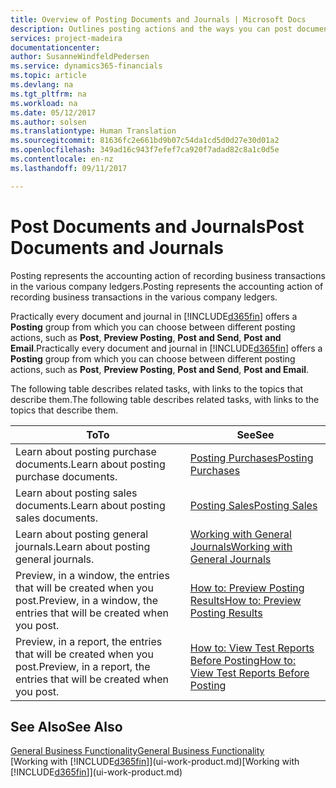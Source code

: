 ```yaml
---
title: Overview of Posting Documents and Journals | Microsoft Docs
description: Outlines posting actions and the ways you can post documents and journals.
services: project-madeira
documentationcenter: 
author: SusanneWindfeldPedersen
ms.service: dynamics365-financials
ms.topic: article
ms.devlang: na
ms.tgt_pltfrm: na
ms.workload: na
ms.date: 05/12/2017
ms.author: solsen
ms.translationtype: Human Translation
ms.sourcegitcommit: 81636fc2e661bd9b07c54da1cd5d0d27e30d01a2
ms.openlocfilehash: 349ad16c943f7efef7ca920f7adad82c8a1c0d5e
ms.contentlocale: en-nz
ms.lasthandoff: 09/11/2017

---
```

# <a name="post-documents-and-journals"></a><span data-ttu-id="c3fb4-103">Post Documents and Journals</span><span class="sxs-lookup"><span data-stu-id="c3fb4-103">Post Documents and Journals</span></span>
<span data-ttu-id="c3fb4-104">Posting represents the accounting action of recording business transactions in the various company ledgers.</span><span class="sxs-lookup"><span data-stu-id="c3fb4-104">Posting represents the accounting action of recording business transactions in the various company ledgers.</span></span>

<span data-ttu-id="c3fb4-105">Practically every document and journal in [!INCLUDE[d365fin](includes/d365fin_md.md)] offers a **Posting** group from which you can choose between different posting actions, such as **Post**, **Preview Posting**, **Post and Send**, **Post and Email**.</span><span class="sxs-lookup"><span data-stu-id="c3fb4-105">Practically every document and journal in [!INCLUDE[d365fin](includes/d365fin_md.md)] offers a **Posting** group from which you can choose between different posting actions, such as **Post**, **Preview Posting**, **Post and Send**, **Post and Email**.</span></span>

<span data-ttu-id="c3fb4-106">The following table describes related tasks, with links to the topics that describe them.</span><span class="sxs-lookup"><span data-stu-id="c3fb4-106">The following table describes related tasks, with links to the topics that describe them.</span></span>

| <span data-ttu-id="c3fb4-107">To</span><span class="sxs-lookup"><span data-stu-id="c3fb4-107">To</span></span> | <span data-ttu-id="c3fb4-108">See</span><span class="sxs-lookup"><span data-stu-id="c3fb4-108">See</span></span> |
| --- | --- |
| <span data-ttu-id="c3fb4-109">Learn about posting purchase documents.</span><span class="sxs-lookup"><span data-stu-id="c3fb4-109">Learn about posting purchase documents.</span></span> |[<span data-ttu-id="c3fb4-110">Posting Purchases</span><span class="sxs-lookup"><span data-stu-id="c3fb4-110">Posting Purchases</span></span>](ui-post-purchases.md) |
| <span data-ttu-id="c3fb4-111">Learn about posting sales documents.</span><span class="sxs-lookup"><span data-stu-id="c3fb4-111">Learn about posting sales documents.</span></span> |[<span data-ttu-id="c3fb4-112">Posting Sales</span><span class="sxs-lookup"><span data-stu-id="c3fb4-112">Posting Sales</span></span>](ui-post-sales.md) |
| <span data-ttu-id="c3fb4-113">Learn about posting general journals.</span><span class="sxs-lookup"><span data-stu-id="c3fb4-113">Learn about posting general journals.</span></span> |[<span data-ttu-id="c3fb4-114">Working with General Journals</span><span class="sxs-lookup"><span data-stu-id="c3fb4-114">Working with General Journals</span></span>](ui-work-general-journals.md) |
| <span data-ttu-id="c3fb4-115">Preview, in a window, the entries that will be created when you post.</span><span class="sxs-lookup"><span data-stu-id="c3fb4-115">Preview, in a window, the entries that will be created when you post.</span></span> |[<span data-ttu-id="c3fb4-116">How to: Preview Posting Results</span><span class="sxs-lookup"><span data-stu-id="c3fb4-116">How to: Preview Posting Results</span></span>](ui-how-preview-post-results.md) |
| <span data-ttu-id="c3fb4-117">Preview, in a report, the entries that will be created when you post.</span><span class="sxs-lookup"><span data-stu-id="c3fb4-117">Preview, in a report, the entries that will be created when you post.</span></span> |[<span data-ttu-id="c3fb4-118">How to: View Test Reports Before Posting</span><span class="sxs-lookup"><span data-stu-id="c3fb4-118">How to: View Test Reports Before Posting</span></span>](ui-how-view-test-reports-posting.md) |

## <a name="see-also"></a><span data-ttu-id="c3fb4-119">See Also</span><span class="sxs-lookup"><span data-stu-id="c3fb4-119">See Also</span></span>
[<span data-ttu-id="c3fb4-120">General Business Functionality</span><span class="sxs-lookup"><span data-stu-id="c3fb4-120">General Business Functionality</span></span>](ui-across-business-areas.md)  
<span data-ttu-id="c3fb4-121">[Working with [!INCLUDE[d365fin](includes/d365fin_md.md)]](ui-work-product.md)</span><span class="sxs-lookup"><span data-stu-id="c3fb4-121">[Working with [!INCLUDE[d365fin](includes/d365fin_md.md)]](ui-work-product.md)</span></span>


